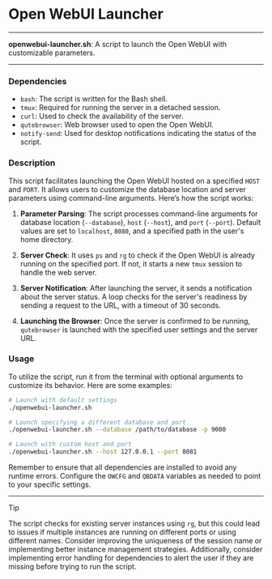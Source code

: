 # Open WebUI Launcher

---

**openwebui-launcher.sh**: A script to launch the Open WebUI with customizable parameters.

---

### Dependencies

- `bash`: The script is written for the Bash shell.
- `tmux`: Required for running the server in a detached session.
- `curl`: Used to check the availability of the server.
- `qutebrowser`: Web browser used to open the Open WebUI.
- `notify-send`: Used for desktop notifications indicating the status of the script.

### Description

This script facilitates launching the Open WebUI hosted on a specified `HOST` and `PORT`. It allows users to customize the database location and server parameters using command-line arguments. Here’s how the script works:

1. **Parameter Parsing**: The script processes command-line arguments for database location (`--database`), `host` (`--host`), and `port` (`--port`). Default values are set to `localhost`, `8080`, and a specified path in the user's home directory.

2. **Server Check**: It uses `ps` and `rg` to check if the Open WebUI is already running on the specified port. If not, it starts a new `tmux` session to handle the web server.

3. **Server Notification**: After launching the server, it sends a notification about the server status. A loop checks for the server's readiness by sending a request to the URL, with a timeout of 30 seconds.

4. **Launching the Browser**: Once the server is confirmed to be running, `qutebrowser` is launched with the specified user settings and the server URL.

### Usage

To utilize the script, run it from the terminal with optional arguments to customize its behavior. Here are some examples:

```bash
# Launch with default settings
./openwebui-launcher.sh

# Launch specifying a different database and port
./openwebui-launcher.sh --database /path/to/database -p 9000

# Launch with custom host and port
./openwebui-launcher.sh --host 127.0.0.1 --port 8081
```

Remember to ensure that all dependencies are installed to avoid any runtime errors. Configure the `OWCFG` and `QBDATA` variables as needed to point to your specific settings.

---

> [!TIP]
> The script checks for existing server instances using `rg`, but this could lead to issues if multiple instances are running on different ports or using different names. Consider improving the uniqueness of the session name or implementing better instance management strategies. Additionally, consider implementing error handling for dependencies to alert the user if they are missing before trying to run the script.